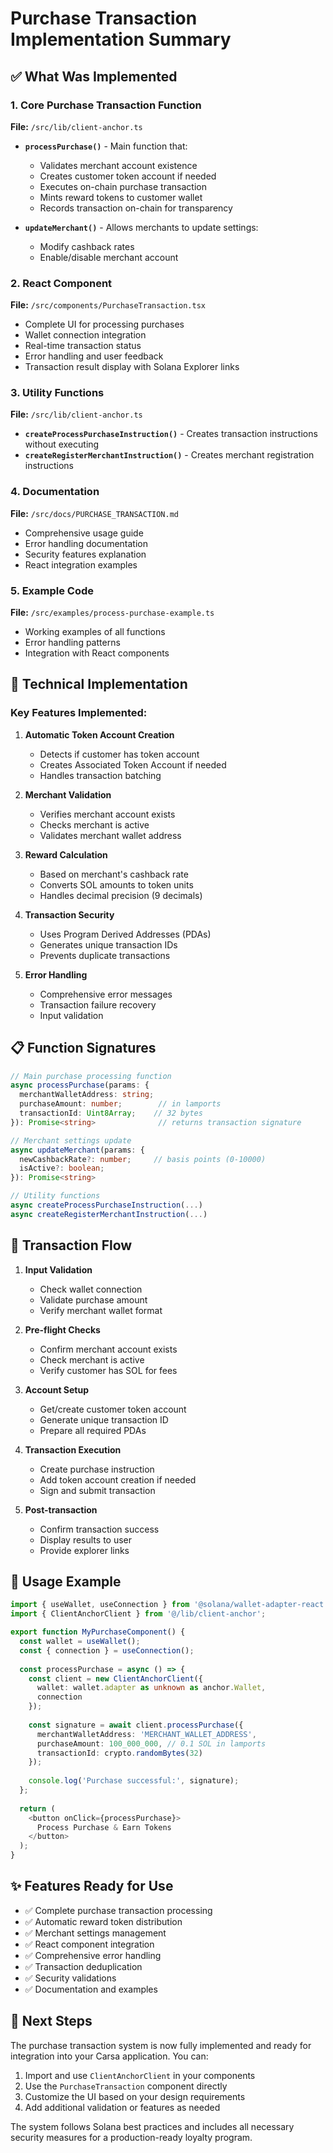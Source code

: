 # Purchase Transaction Implementation Summary

## ✅ What Was Implemented

### 1. Core Purchase Transaction Function
**File:** `/src/lib/client-anchor.ts`

- **`processPurchase()`** - Main function that:
  - Validates merchant account existence
  - Creates customer token account if needed
  - Executes on-chain purchase transaction
  - Mints reward tokens to customer wallet
  - Records transaction on-chain for transparency

- **`updateMerchant()`** - Allows merchants to update settings:
  - Modify cashback rates
  - Enable/disable merchant account

### 2. React Component
**File:** `/src/components/PurchaseTransaction.tsx`

- Complete UI for processing purchases
- Wallet connection integration
- Real-time transaction status
- Error handling and user feedback
- Transaction result display with Solana Explorer links

### 3. Utility Functions
**File:** `/src/lib/client-anchor.ts`

- **`createProcessPurchaseInstruction()`** - Creates transaction instructions without executing
- **`createRegisterMerchantInstruction()`** - Creates merchant registration instructions

### 4. Documentation
**File:** `/src/docs/PURCHASE_TRANSACTION.md`

- Comprehensive usage guide
- Error handling documentation
- Security features explanation
- React integration examples

### 5. Example Code
**File:** `/src/examples/process-purchase-example.ts`

- Working examples of all functions
- Error handling patterns
- Integration with React components

## 🔧 Technical Implementation

### Key Features Implemented:

1. **Automatic Token Account Creation**
   - Detects if customer has token account
   - Creates Associated Token Account if needed
   - Handles transaction batching

2. **Merchant Validation**
   - Verifies merchant account exists
   - Checks merchant is active
   - Validates merchant wallet address

3. **Reward Calculation**
   - Based on merchant's cashback rate
   - Converts SOL amounts to token units
   - Handles decimal precision (9 decimals)

4. **Transaction Security**
   - Uses Program Derived Addresses (PDAs)
   - Generates unique transaction IDs
   - Prevents duplicate transactions

5. **Error Handling**
   - Comprehensive error messages
   - Transaction failure recovery
   - Input validation

## 📋 Function Signatures

```typescript
// Main purchase processing function
async processPurchase(params: {
  merchantWalletAddress: string;
  purchaseAmount: number;        // in lamports
  transactionId: Uint8Array;    // 32 bytes
}): Promise<string>              // returns transaction signature

// Merchant settings update
async updateMerchant(params: {
  newCashbackRate?: number;     // basis points (0-10000)
  isActive?: boolean;
}): Promise<string>

// Utility functions
async createProcessPurchaseInstruction(...)
async createRegisterMerchantInstruction(...)
```

## 🔄 Transaction Flow

1. **Input Validation**
   - Check wallet connection
   - Validate purchase amount
   - Verify merchant wallet format

2. **Pre-flight Checks**
   - Confirm merchant account exists
   - Check merchant is active
   - Verify customer has SOL for fees

3. **Account Setup**
   - Get/create customer token account
   - Generate unique transaction ID
   - Prepare all required PDAs

4. **Transaction Execution**
   - Create purchase instruction
   - Add token account creation if needed
   - Sign and submit transaction

5. **Post-transaction**
   - Confirm transaction success
   - Display results to user
   - Provide explorer links

## 🎯 Usage Example

```typescript
import { useWallet, useConnection } from '@solana/wallet-adapter-react';
import { ClientAnchorClient } from '@/lib/client-anchor';

export function MyPurchaseComponent() {
  const wallet = useWallet();
  const { connection } = useConnection();
  
  const processPurchase = async () => {
    const client = new ClientAnchorClient({
      wallet: wallet.adapter as unknown as anchor.Wallet,
      connection
    });
    
    const signature = await client.processPurchase({
      merchantWalletAddress: 'MERCHANT_WALLET_ADDRESS',
      purchaseAmount: 100_000_000, // 0.1 SOL in lamports
      transactionId: crypto.randomBytes(32)
    });
    
    console.log('Purchase successful:', signature);
  };
  
  return (
    <button onClick={processPurchase}>
      Process Purchase & Earn Tokens
    </button>
  );
}
```

## ✨ Features Ready for Use

- ✅ Complete purchase transaction processing
- ✅ Automatic reward token distribution
- ✅ Merchant settings management
- ✅ React component integration
- ✅ Comprehensive error handling
- ✅ Transaction deduplication
- ✅ Security validations
- ✅ Documentation and examples

## 🚀 Next Steps

The purchase transaction system is now fully implemented and ready for integration into your Carsa application. You can:

1. Import and use `ClientAnchorClient` in your components
2. Use the `PurchaseTransaction` component directly
3. Customize the UI based on your design requirements
4. Add additional validation or features as needed

The system follows Solana best practices and includes all necessary security measures for a production-ready loyalty program.
